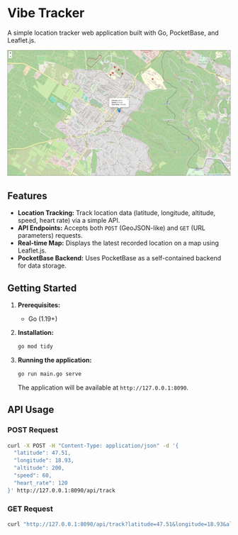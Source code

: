 # Vibe Tracker

A simple location tracker web application built with Go, PocketBase, and Leaflet.js.

![Vibe Tracker Screenshot](vibe-tracker.jpg)

## Features

*   **Location Tracking:** Track location data (latitude, longitude, altitude, speed, heart rate) via a simple API.
*   **API Endpoints:** Accepts both `POST` (GeoJSON-like) and `GET` (URL parameters) requests.
*   **Real-time Map:** Displays the latest recorded location on a map using Leaflet.js.
*   **PocketBase Backend:** Uses PocketBase as a self-contained backend for data storage.

## Getting Started

1.  **Prerequisites:**
    *   Go (1.19+)

2.  **Installation:**
    ```bash
    go mod tidy
    ```

3.  **Running the application:**
    ```bash
    go run main.go serve
    ```

    The application will be available at `http://127.0.0.1:8090`.

## API Usage

### POST Request

```bash
curl -X POST -H "Content-Type: application/json" -d '{
  "latitude": 47.51,
  "longitude": 18.93,
  "altitude": 200,
  "speed": 60,
  "heart_rate": 120
}' http://127.0.0.1:8090/api/track
```

### GET Request

```bash
curl "http://127.0.0.1:8090/api/track?latitude=47.51&longitude=18.93&altitude=200&speed=60&heart_rate=120"
```
